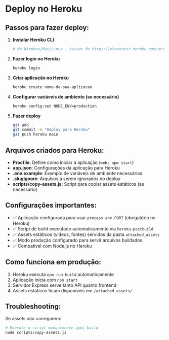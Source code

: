 # Deploy no Heroku

## Passos para fazer deploy:

1. **Instalar Heroku CLI**
   ```bash
   # No Windows/Mac/Linux - baixar de https://devcenter.heroku.com/articles/heroku-cli
   ```

2. **Fazer login no Heroku**
   ```bash
   heroku login
   ```

3. **Criar aplicação no Heroku**
   ```bash
   heroku create nome-da-sua-aplicacao
   ```

4. **Configurar variáveis de ambiente (se necessário)**
   ```bash
   heroku config:set NODE_ENV=production
   ```

5. **Fazer deploy**
   ```bash
   git add .
   git commit -m "Deploy para Heroku"
   git push heroku main
   ```

## Arquivos criados para Heroku:

- **Procfile**: Define como iniciar a aplicação (`web: npm start`)
- **app.json**: Configurações da aplicação para Heroku
- **.env.example**: Exemplo de variáveis de ambiente necessárias
- **.slugignore**: Arquivos a serem ignorados no deploy
- **scripts/copy-assets.js**: Script para copiar assets estáticos (se necessário)

## Configurações importantes:

- ✅ Aplicação configurada para usar `process.env.PORT` (obrigatório no Heroku)
- ✅ Script de build executado automaticamente via `heroku-postbuild`
- ✅ Assets estáticos (vídeos, fontes) servidos da pasta `attached_assets`
- ✅ Modo produção configurado para servir arquivos buildados
- ✅ Compatível com Node.js no Heroku

## Como funciona em produção:

1. Heroku executa `npm run build` automaticamente
2. Aplicação inicia com `npm start` 
3. Servidor Express serve tanto API quanto frontend
4. Assets estáticos ficam disponíveis em `/attached_assets/`

## Troubleshooting:

Se assets não carregarem:
```bash
# Execute o script manualmente após build
node scripts/copy-assets.js
```